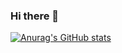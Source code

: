 ### Hi there 👋

[![Anurag's GitHub stats](https://github-readme-stats.vercel.app/api?username=DilemmaRabbit&show_icons=true&theme=tokyonight)](https://github.com/anuraghazra/github-readme-stats)



<!--
**DilemmaRabbit/DilemmaRabbit** is a ✨ _special_ ✨ repository because its `README.md` (this file) appears on your GitHub profile.

Here are some ideas to get you started:

- 🔭 I’m currently working on ...
- 🌱 I’m currently learning ...
- 👯 I’m looking to collaborate on ...
- 🤔 I’m looking for help with ...
- 💬 Ask me about ...
- 📫 How to reach me: ...
- 😄 Pronouns: ...
- ⚡ Fun fact: ...
-->
